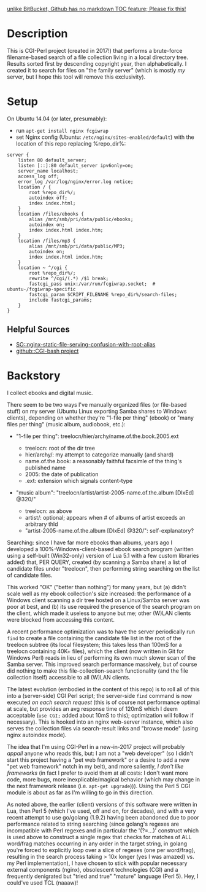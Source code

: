 [unlike BitBucket, Github has no markdown TOC feature; Please fix this!](https://github.com/isaacs/github/issues/215)

# Description

This is CGI-Perl project (created in 2017!) that performs a brute-force filename-based
search of a file collection living in a local directory tree.  Results sorted
first by descending copyright year, then alphabetically.  I created it to search for
files on "the family server" (which is mostly _my_ server, but I hope this tool
will remove this exclusivity).

# Setup

On Ubuntu 14.04 (or later, presumably):
  * run `apt-get install nginx fcgiwrap`
  * set Nginx config (Ubuntu: `/etc/nginx/sites-enabled/default`) with the location of this repo replacing %repo_dir%:
```
server {
    listen 80 default_server;
    listen [::]:80 default_server ipv6only=on;
    server_name localhost;
    access_log off;
    error_log /var/log/nginx/error.log notice;
    location / {
        root %repo_dir%/;
        autoindex off;
        index index.html;
    }
    location /files/ebooks {
        alias /mnt/smb/pri/data/public/ebooks;
        autoindex on;
        index index.html index.htm;
    }
    location /files/mp3 {
        alias /mnt/smb/pri/data/public/MP3;
        autoindex on;
        index index.html index.htm;
    }
    location ~ ^/cgi {
        root %repo_dir%/;
        rewrite ^/cgi/(.*) /$1 break;
        fastcgi_pass unix:/var/run/fcgiwrap.socket;  # ubuntu-/fcgiwrap-specific
        fastcgi_param SCRIPT_FILENAME %repo_dir%/search-files;
        include fastcgi_params;
    }
}
```

## Helpful Sources
  * [SO::nginx-static-file-serving-confusion-with-root-alias]( https://stackoverflow.com/questions/10631933/nginx-static-file-serving-confusion-with-root-alias)
  * [github::CGI-bash project]( https://github.com/ruudud/cgi)

# Backstory

I collect ebooks and digital music.

There seem to be two ways I've manually organized files (or file-based
stuff) on my server (Ubuntu Linux exporting Samba shares to Windows clients),
depending on whether they're "1-file per thing" (ebook) or "many files per
thing" (music album, audiobook, etc.):

 * "1-file per thing": treelocn/hier/archy/name.of.the.book.2005.ext
     * treelocn: root of the dir tree
     * hier/archy/: my attempt to categorize manually (and shard)
     * name.of.the.book: a reasonably faithful facsimle of the thing's published name
     * 2005: the date of publication
     * .ext: extension which signals content-type

 * "music album": "treelocn/artist/artist-2005-name.of.the.album [DlxEd] @320/"
     * treelocn: as above
     * artist/: optional; appears when # of albums of artist exceeds an arbitrary thld
     * "artist-2005-name.of.the.album [DlxEd] @320/": self-explanatory?

Searching: since I have far more ebooks than albums, years ago I developed a
100%-Windows-client-based ebook search program (written using a self-built
(Win32-only) version of Lua 5.1 with a few custom libraries added) that, PER
QUERY, created (by scanning a Samba share) a list of candidate files under
"treelocn", then performing string searching on the list of candidate files.

This worked "OK" ("better than nothing") for many years, but (a) didn't scale
well as my ebook collection's size increased: the performance of a Windows client
scanning a dir tree hosted on a Linux/Samba server was poor at best, and (b) its
use required the presence of the search program on the client, which made it
useless to anyone but me; other (W)LAN clients were blocked from accessing this
content.

A recent performance optimization was to have the server periodically run `find`
to create a file containing the candidate file list in the root of the treelocn
subtree (its local filesystem; this takes less than 100mS for a treelocn
containing 40K+ files), which the client (now written in Git for Windows Perl)
reads in lieu of performing its own much slower scan of the Samba server.  This
improved search performance massively, but of course did nothing to make this
file-collection-search functionality (and the file collection itself) accessible
to all (W)LAN clients.

The latest evolution (embodied in the content of this repo) is to roll all of
this into a (server-side) CGI Perl script; the server-side `find` command is now
executed _on each search request_ (this is of course not performance optimal at
scale, but provides an avg response time of 120mS which I deem acceptable (`use
CGI;` added about 10mS to this); optimization will follow if necessary).  This is
hooked into an nginx web-server instance, which also serves the collection files
via search-result links and "browse mode" (using nginx autoindex mode).

The idea that I'm using CGI-Perl in a new-in-2017 project will probably
_appall_ anyone who reads this, but: I am not a "web developer" (so I didn't
start this project having a "pet web framework" or a desire to add a new "pet
web framework" notch in my belt), and more saliently, _I don't like
frameworks_ (in fact I prefer to avoid them at all costs: I don't want more
code, more bugs, more inexplicable/magical behavior (which may change in the
next framework release (i.e. `apt-get upgrade`))).  Using the Perl 5 CGI
module is about as far as I'm willing to go in this direction.

As noted above, the earlier (client) versions of this software were written in
Lua, then Perl 5 (which I've used, off and on, for decades), and with a very
recent attempt to use go/golang (1.9.2) having been abandoned due to poor
performance related to string searching (since golang's regexes are incompatible
with Perl regexes and in particular the '(?=...)' construct which is used above
to construct a single regex that checks for matches of ALL word/frag matches
occurring in any order in the target string, in golang you're forced to
explicitly loop over a slice of regexes (one per word/frag), resulting in the
search process taking > 10x longer (yes I was amazed) vs. my Perl
implementation), I have chosen to stick with popular necessary external
components (nginx), obsolescent technologies (CGI) and a frequently denigrated
but "tried and true" "mature" language (Perl 5).  Hey, I could've used TCL
(naaaw)!
